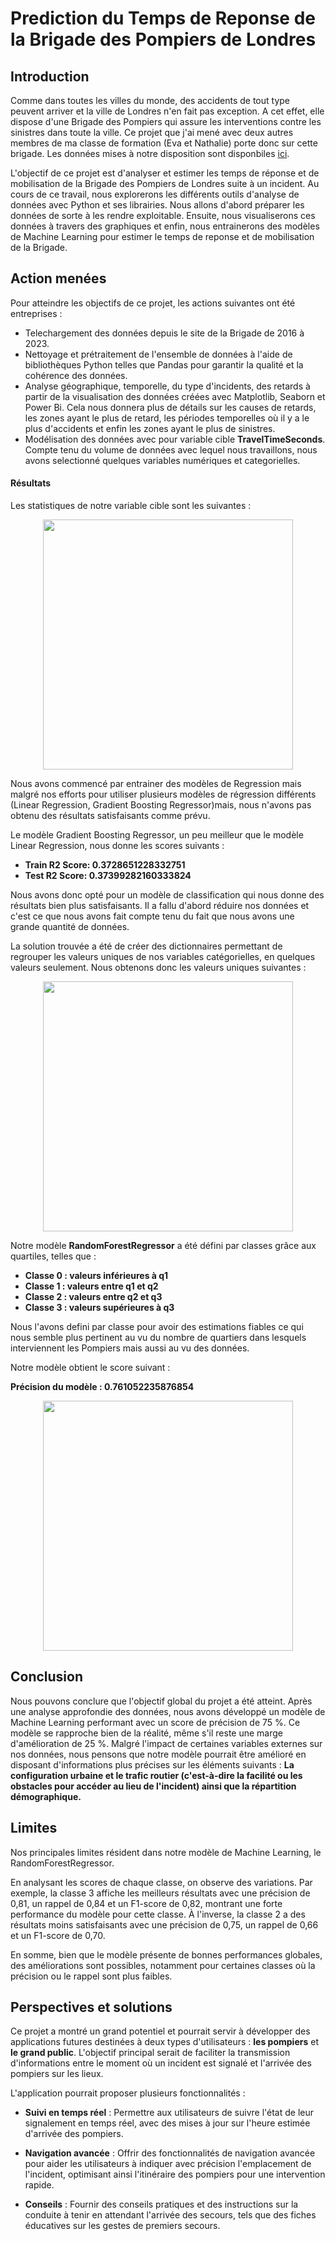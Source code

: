# Prediction du Temps de Reponse de la Brigade des Pompiers de Londres

## Introduction
Comme dans toutes les villes du monde, des accidents de tout type peuvent arriver et la ville de Londres n'en fait pas exception. A cet effet, elle dispose d'une Brigade des Pompiers qui assure les interventions contre les sinistres dans toute la ville. Ce projet que j'ai mené avec deux autres membres de ma classe de formation (Eva et Nathalie) porte donc sur cette brigade. Les données mises à notre disposition sont disponbiles [ici](https://data.london.gov.uk/).

L'objectif de ce projet est d'analyser et estimer les temps de réponse et de mobilisation de la Brigade des Pompiers de Londres suite à un incident. Au cours de ce travail, nous explorerons les différents outils d'analyse de données avec Python et ses librairies. Nous allons d'abord préparer les données de sorte à les rendre exploitable. Ensuite, nous visualiserons ces données à travers des graphiques et enfin, nous entrainerons des modèles de Machine Learning pour estimer le temps de reponse et de mobilisation de la Brigade.

## Action menées 
Pour atteindre les objectifs de ce projet, les actions suivantes ont été entreprises : 

- Telechargement des données depuis le site de la Brigade de 2016 à 2023.
- Nettoyage et prétraitement de l'ensemble de données à l'aide de bibliothèques Python telles que Pandas pour garantir la qualité et la cohérence des données.
- Analyse géographique, temporelle, du type d'incidents, des retards à partir de la visualisation des données créées avec Matplotlib, Seaborn et Power Bi. Cela nous donnera plus de détails sur les causes de retards, les zones ayant le plus de retard, les périodes temporelles où il y a le plus d'accidents et enfin les zones ayant le plus de sinistres.
- Modélisation des données avec pour variable cible **TravelTimeSeconds**. Compte tenu du volume de données avec lequel nous travaillons, nous avons selectionné quelques variables numériques et categorielles.

#### Résultats

Les statistiques de notre variable cible sont les suivantes :

<p align="center">
  <img width="400" " src="https://github.com/user-attachments/assets/a3e51ffb-44eb-48b6-9563-d759bb9f9613">
</p>

Nous avons commencé par entrainer des modèles de Regression mais malgré nos efforts pour utiliser plusieurs modèles de régression différents (Linear Regression, Gradient Boosting Regressor)mais, nous n'avons pas obtenu des résultats satisfaisants comme prévu.

Le modèle Gradient Boosting Regressor, un peu meilleur que le modèle Linear Regression, nous donne les scores suivants : 
+ **Train R2 Score: 0.3728651228332751**
+ **Test R2 Score: 0.37399282160333824**

Nous avons donc opté pour un modèle de classification qui nous donne des résultats bien plus satisfaisants. Il a fallu d'abord réduire nos données et c'est ce que nous avons fait compte tenu du fait que nous avons une grande quantité de données.

La solution trouvée a été de créer des dictionnaires permettant de regrouper les valeurs uniques de nos variables catégorielles, en quelques valeurs seulement. Nous obtenons donc les valeurs uniques suivantes : 

<p align="center">
  <img width="400" " src="https://github.com/user-attachments/assets/7ee67807-2803-49d6-ab25-7b35e9e75a90">
</p>

Notre modèle **RandomForestRegressor** a été défini par classes grâce aux quartiles, telles que : 

- **Classe 0 : valeurs inférieures à q1**
- **Classe 1 : valeurs entre q1 et q2**
- **Classe 2 : valeurs entre q2 et q3**
- **Classe 3 : valeurs supérieures à q3**

Nous l'avons defini par classe pour avoir des estimations fiables ce qui nous semble plus pertinent au vu du nombre de quartiers dans lesquels interviennent les Pompiers mais aussi au vu des données.

Notre modèle obtient le score suivant :

**Précision du modèle :  0.761052235876854**

<p align="center">
  <img width="400" " src="https://github.com/user-attachments/assets/55d01c2c-71a3-4a75-b7d8-a232e9e324dd">
</p>

## Conclusion
Nous pouvons conclure que l'objectif global du projet a été atteint. Après une analyse approfondie des données, nous avons développé un modèle de Machine Learning performant avec un score de précision de 75 %. Ce modèle se rapproche bien de la réalité, même s'il reste une marge d'amélioration de 25 %. 
Malgré l'impact de certaines variables externes sur nos données, nous pensons que notre modèle pourrait être amélioré en disposant d'informations plus précises sur les éléments suivants :
**La configuration urbaine et le trafic routier (c'est-à-dire la facilité ou les obstacles pour accéder au lieu de l'incident) ainsi que la répartition démographique.**

## Limites
Nos principales limites résident dans notre modèle de Machine Learning, le RandomForestRegressor.

En analysant les scores de chaque classe, on observe des variations. Par exemple, la classe 3 affiche les meilleurs résultats avec une précision de 0,81, un rappel de 0,84 et un F1-score de 0,82, montrant une forte performance du modèle pour cette classe. À l'inverse, la classe 2 a des résultats moins satisfaisants avec une précision de 0,75, un rappel de 0,66 et un F1-score de 0,70.

En somme, bien que le modèle présente de bonnes performances globales, des améliorations sont possibles, notamment pour certaines classes où la précision ou le rappel sont plus faibles.

## Perspectives et solutions

Ce projet a montré un grand potentiel et pourrait servir à développer des applications futures destinées à deux types d'utilisateurs : **les pompiers** et **le grand public**. L'objectif principal serait de faciliter la transmission d'informations entre le moment où un incident est signalé et l'arrivée des pompiers sur les lieux.

L'application pourrait proposer plusieurs fonctionnalités :

- **Suivi en temps réel** : Permettre aux utilisateurs de suivre l'état de leur signalement en temps réel, avec des mises à jour sur l'heure estimée d'arrivée des pompiers.
  
- **Navigation avancée** : Offrir des fonctionnalités de navigation avancée pour aider les utilisateurs à indiquer avec précision l'emplacement de l'incident, optimisant ainsi l'itinéraire des pompiers pour une intervention rapide.

- **Conseils** : Fournir des conseils pratiques et des instructions sur la conduite à tenir en attendant l'arrivée des secours, tels que des fiches éducatives sur les gestes de premiers secours.


